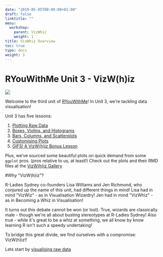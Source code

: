 ```yaml
---
date: "2019-05-05T00:00:00+01:00"
draft: false
linktitle: ""
menu:
  workshop:
    parent: VizWhiz
    weight: 1
title: VizWhiz Overview
toc: true
type: docs
weight: 3
---
```


# RYouWithMe Unit 3 - VizW(h)iz


![](/img/VizWizBanner.jpg)

Welcome to the third unit of [RYouWithMe](/courses/workshop/_index/)! In Unit 3, we’re tackling data visualisation! 

Unit 3 has five lessons:  

1. [Plotting Raw Data](/courses/workshop/03-VizWhiz-1/)
2. [Boxes, Violins, and Histograms](/courses/workshop/03-VizWhiz-2/)
3. [Bars, Columns, and Scatterplots](/courses/workshop/03-VizWhiz-3/)
4. [Customising Plots](/courses/workshop/03-VizWhiz-4/)
5. [GIFS! A VizW(h)iz Bonus Lesson](/courses/workshop/03-VizWhiz-5/)

Plus, we’ve sourced some beautiful plots on quick demand from some `ggplot` pros. (pros relative to us, at least!) Check out the plots and their RMD files at the [VizW(h)iz Gallery](/courses/workshop/03-VizWhiz-gallery/)

#Why "VizW(h)iz"?

R-Ladies Sydney co-founders Lisa Williams and Jen Richmond, who conjured up the name of this unit, had different things in mind! Lisa had in mind "VizWiz" - as in Visualisation Wizardry! Jen had in mind "VizWhiz" - as in Becoming a Whiz in Visualisation! 

It turns out this debate cannot be won (or lost). True, wizards are classically male - though we're all about busting stereotypes at R-Ladies Sydney! Also true - while it's great to be a whiz at something, we all know by know learning R isn't such a speedy undertaking!

To bridge this great divide, we find ourselves with a compromise: VizW(h)iz!!

Lets start by [visualising raw data](https://rladiessydney.netlify.com/courses/workshop/03-vizwhiz-1/)
